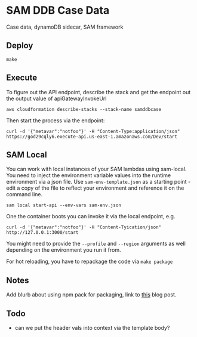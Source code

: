 # SAM DDB Case Data

Case data, dynamoDB sidecar, SAM framework

## Deploy

```console
make
```


## Execute

To figure out the API endpoint, describe the stack and get the endpoint out the output value of apiGatewayInvokeUrl

```console
aws cloudformation describe-stacks --stack-name samddbcase
```
Then start the process via the endpoint:

```console
curl -d '{"metavar":"notfoo"}' -H "Content-Type:application/json"  https://god29cqly6.execute-api.us-east-1.amazonaws.com/Dev/start
```

## SAM Local

You can work with local instances of your SAM lambdas using sam-local. You need to inject the environment variable values into the runtime environment via a json file. Use `sam-env-template.json` as a starting point - edit a copy of the file to reflect your environment and reference it on the command line.  

```console
sam local start-api --env-vars sam-env.json
```

One the container boots you can invoke it via the local endpoint, e.g.

```console
curl -d '{"metavar":"notfoo"}' -H "Content-Tyication/json" http://127.0.0.1:3000/start
```

You might need to provide the `--profile` and `--region` arguments as well depending on the environment you run it from.

For hot reloading, you have to repackage the code via `make package`

## Notes

Add blurb about using npm pack for packaging, link to [this](https://hackernoon.com/package-lambda-functions-the-easy-way-with-npm-e38fc14613ba) blog post.

## Todo

* can we put the header vals into context via the template body?
